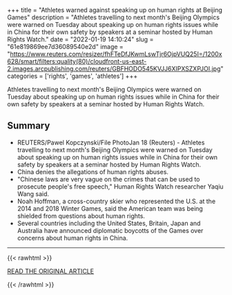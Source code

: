 +++
title = "Athletes warned against speaking up on human rights at Beijing Games"
description = "Athletes travelling to next month's Beijing Olympics were warned on Tuesday about speaking up on human rights issues while in China for their own safety by speakers at a seminar hosted by Human Rights Watch."
date = "2022-01-19 14:10:24"
slug = "61e819869ee7d36089540e2d"
image = "https://www.reuters.com/resizer/fhFTeDfJKwmLswTjr6OjpVUQ25I=/1200x628/smart/filters:quality(80)/cloudfront-us-east-2.images.arcpublishing.com/reuters/GBFHODO545KVJJ6XIPXSZXPJOI.jpg"
categories = ['rights', 'games', 'athletes']
+++

Athletes travelling to next month's Beijing Olympics were warned on Tuesday about speaking up on human rights issues while in China for their own safety by speakers at a seminar hosted by Human Rights Watch.

## Summary

- REUTERS/Pawel Kopczynski/File PhotoJan 18 (Reuters) - Athletes travelling to next month's Beijing Olympics were warned on Tuesday about speaking up on human rights issues while in China for their own safety by speakers at a seminar hosted by Human Rights Watch.
- China denies the allegations of human rights abuses.
- "Chinese laws are very vague on the crimes that can be used to prosecute people's free speech," Human Rights Watch researcher Yaqiu Wang said.
- Noah Hoffman, a cross-country skier who represented the U.S. at the 2014 and 2018 Winter Games, said the American team was being shielded from questions about human rights.
- Several countries including the United States, Britain, Japan and Australia have announced diplomatic boycotts of the Games over concerns about human rights in China.

---

{{< rawhtml >}}
  <p class="article-category">
    <a target="_blank" href="https://www.reuters.com/lifestyle/sports/athletes-warned-against-speaking-up-human-rights-beijing-games-2022-01-18/?taid=61e7742e08a5450001d2b7ed&amp;utm_campaign=trueAnthem:+Trending+Content&amp;utm_medium=trueAnthem&amp;utm_source=twitter">READ THE ORIGINAL ARTICLE</a>
  </p>
{{< /rawhtml >}}

